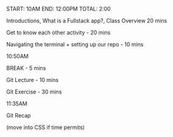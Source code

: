START: 10AM
END: 12:00PM
TOTAL: 2:00

Introductions, What is a Fullstack app?, Class Overview 20 mins

Get to know each other activity - 20 mins

Navigating the terminal + setting up our repo - 10 mins

10:50AM

BREAK - 5 mins

Git Lecture - 10 mins

Git Exercise - 30 mins

11:35AM

Git Recap 

(move into CSS if time permits)

